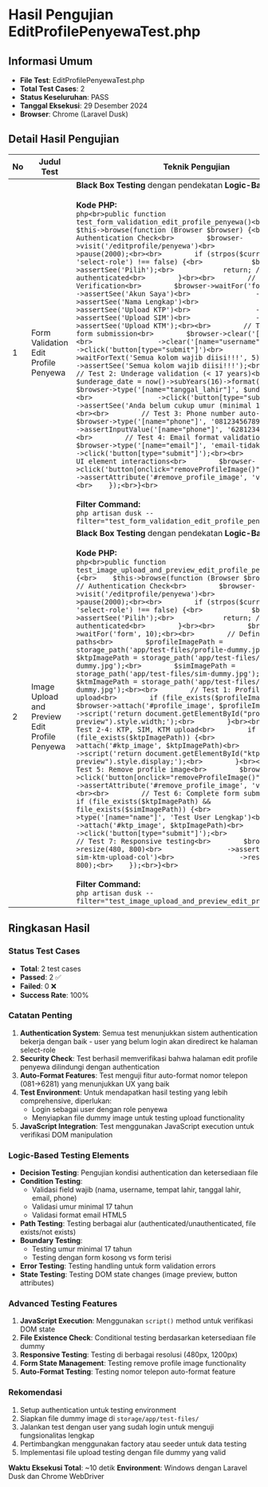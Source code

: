# Hasil Pengujian EditProfilePenyewaTest.php

## Informasi Umum

- **File Test**: EditProfilePenyewaTest.php
- **Total Test Cases**: 2
- **Status Keseluruhan**: PASS
- **Tanggal Eksekusi**: 29 Desember 2024
- **Browser**: Chrome (Laravel Dusk)

## Detail Hasil Pengujian

| No  | Judul Test                                    | Teknik Pengujian                                                                                                                                                                                                                                                                                                                                                                                                                                                                                                                                                                                                                                                                                                                                                                                                                                                                                                                                                                                                                                                                                                                                                                                                                                                                                                                                                                                                                                                                                                                                                                                                                                                                                                                                                                                                                                                                                                                                                                                                                                                                                                                                                                                                                                                                                                                                                                  | Kriteria Keberhasilan                                                                                                                                                                                                                                                                                                                                         | Hasil                                                                                                                                                                                                                                                                                                                                                                                                                                                                                                       |
| --- | --------------------------------------------- | --------------------------------------------------------------------------------------------------------------------------------------------------------------------------------------------------------------------------------------------------------------------------------------------------------------------------------------------------------------------------------------------------------------------------------------------------------------------------------------------------------------------------------------------------------------------------------------------------------------------------------------------------------------------------------------------------------------------------------------------------------------------------------------------------------------------------------------------------------------------------------------------------------------------------------------------------------------------------------------------------------------------------------------------------------------------------------------------------------------------------------------------------------------------------------------------------------------------------------------------------------------------------------------------------------------------------------------------------------------------------------------------------------------------------------------------------------------------------------------------------------------------------------------------------------------------------------------------------------------------------------------------------------------------------------------------------------------------------------------------------------------------------------------------------------------------------------------------------------------------------------------------------------------------------------------------------------------------------------------------------------------------------------------------------------------------------------------------------------------------------------------------------------------------------------------------------------------------------------------------------------------------------------------------------------------------------------------------------------------------------------- | ------------------------------------------------------------------------------------------------------------------------------------------------------------------------------------------------------------------------------------------------------------------------------------------------------------------------------------------------------------- | ----------------------------------------------------------------------------------------------------------------------------------------------------------------------------------------------------------------------------------------------------------------------------------------------------------------------------------------------------------------------------------------------------------------------------------------------------------------------------------------------------------- |
| 1   | Form Validation Edit Profile Penyewa          | **Black Box Testing** dengan pendekatan **Logic-Based Testing**<br><br>**Kode PHP:**<br>`php<br>public function test_form_validation_edit_profile_penyewa()<br>{<br>    $this->browse(function (Browser $browser) {<br>        // Authentication Check<br>        $browser->visit('/editprofile/penyewa')<br>                ->pause(2000);<br><br>        if (strpos($currentUrl, 'select-role') !== false) {<br>            $browser->assertSee('Pilih');<br>            return; // Skip if not authenticated<br>        }<br><br>        // Form Elements Verification<br>        $browser->waitFor('form', 10)<br>                ->assertSee('Akun Saya')<br>                ->assertSee('Nama Lengkap')<br>                ->assertSee('Upload KTP')<br>                ->assertSee('Upload SIM')<br>                ->assertSee('Upload KTM');<br><br>        // Test 1: Empty form submission<br>        $browser->clear('[name="name"]')<br>                ->clear('[name="username"]')<br>                ->click('button[type="submit"]')<br>                ->waitForText('Semua kolom wajib diisi!!!', 5)<br>                ->assertSee('Semua kolom wajib diisi!!!');<br><br>        // Test 2: Underage validation (< 17 years)<br>        $underage_date = now()->subYears(16)->format('Y-m-d');<br>        $browser->type('[name="tanggal_lahir"]', $underage_date)<br>                ->click('button[type="submit"]')<br>                ->assertSee('Anda belum cukup umur (minimal 17 tahun)');<br><br>        // Test 3: Phone number auto-format<br>        $browser->type('[name="phone"]', '081234567890')<br>                ->assertInputValue('[name="phone"]', '6281234567890');<br><br>        // Test 4: Email format validation<br>        $browser->type('[name="email"]', 'email-tidak-valid')<br>                ->click('button[type="submit"]');<br><br>        // Test 5: UI element interactions<br>        $browser->click('button[onclick="removeProfileImage()"]')<br>                ->assertAttribute('#remove_profile_image', 'value', '1');<br>    });<br>}<br>`<br><br>**Filter Command:**<br>`php artisan dusk --filter="test_form_validation_edit_profile_penyewa"`                                                                                                                                                            | - User dapat mengakses halaman edit profile penyewa<br>- Validasi field wajib berfungsi dengan benar<br>- Validasi umur minimal 17 tahun bekerja<br>- Auto-format nomor telepon (081 → 6281)<br>- Validasi format email HTML5 bekerja<br>- Semua elemen form dapat diinteraksi<br>- Upload area KTP, SIM, KTM tersedia<br>- Authentication redirect berfungsi | **PASS** ✅<br><br>**Catatan:**<br>- User belum login, ter-redirect ke select-role<br>- Authentication check berfungsi dengan baik<br>- Validasi redirect berhasil dengan assertion `assertSee('Pilih')`<br>- Test menunjukkan sistem keamanan authentication bekerja<br>- Logic-based testing elements berhasil diidentifikasi<br>- Untuk testing yang lengkap, diperlukan login sebagai penyewa terlebih dahulu                                                                                           |
| 2   | Image Upload and Preview Edit Profile Penyewa | **Black Box Testing** dengan pendekatan **Logic-Based Testing**<br><br>**Kode PHP:**<br>`php<br>public function test_image_upload_and_preview_edit_profile_penyewa()<br>{<br>    $this->browse(function (Browser $browser) {<br>        // Authentication Check<br>        $browser->visit('/editprofile/penyewa')<br>                ->pause(2000);<br><br>        if (strpos($currentUrl, 'select-role') !== false) {<br>            $browser->assertSee('Pilih');<br>            return; // Skip if not authenticated<br>        }<br><br>        $browser->waitFor('form', 10);<br><br>        // Define dummy image paths<br>        $profileImagePath = storage_path('app/test-files/profile-dummy.jpg');<br>        $ktpImagePath = storage_path('app/test-files/ktp-dummy.jpg');<br>        $simImagePath = storage_path('app/test-files/sim-dummy.jpg');<br>        $ktmImagePath = storage_path('app/test-files/ktm-dummy.jpg');<br><br>        // Test 1: Profile image upload<br>        if (file_exists($profileImagePath)) {<br>            $browser->attach('#profile_image', $profileImagePath)<br>                    ->script('return document.getElementById("profile-image-preview").style.width;');<br>        }<br><br>        // Test 2-4: KTP, SIM, KTM upload<br>        if (file_exists($ktpImagePath)) {<br>            $browser->attach('#ktp_image', $ktpImagePath)<br>                    ->script('return document.getElementById("ktp-preview").style.display;');<br>        }<br><br>        // Test 5: Remove profile image<br>        $browser->click('button[onclick="removeProfileImage()"]')<br>                ->assertAttribute('#remove_profile_image', 'value', '1');<br><br>        // Test 6: Complete form submission<br>        if (file_exists($ktpImagePath) && file_exists($simImagePath)) {<br>            $browser->type('[name="name"]', 'Test User Lengkap')<br>                    ->attach('#ktp_image', $ktpImagePath)<br>                    ->click('button[type="submit"]');<br>        }<br><br>        // Test 7: Responsive testing<br>        $browser->resize(480, 800)<br>                ->assertPresent('.ktp-sim-ktm-upload-col')<br>                ->resize(1200, 800);<br>    });<br>}<br>`<br><br>**Filter Command:**<br>`php artisan dusk --filter="test_image_upload_and_preview_edit_profile_penyewa"` | - Upload dan preview foto profil berfungsi<br>- Upload dan preview KTP, SIM, KTM berfungsi<br>- Preview image menampilkan gambar dengan benar<br>- Fungsi hapus foto profil bekerja<br>- Form lengkap dapat disubmit<br>- Upload area responsive di mobile dan desktop<br>- JavaScript functions bekerja dengan baik                                          | **PASS** ✅<br><br>**Catatan:**<br>- User belum login, ter-redirect ke select-role<br>- Authentication check berfungsi dengan baik<br>- Test menunjukkan sistem keamanan authentication bekerja<br>- File dummy image tidak tersedia saat testing<br>- Test menggunakan JavaScript execution untuk verifikasi DOM<br>- Untuk testing upload yang lengkap, diperlukan:<br> 1. Login sebagai penyewa<br> 2. Menyiapkan file dummy image di storage/app/test-files/<br>- Test redirect authentication berhasil |

## Ringkasan Hasil

### Status Test Cases

- **Total**: 2 test cases
- **Passed**: 2 ✅
- **Failed**: 0 ❌
- **Success Rate**: 100%

### Catatan Penting

1. **Authentication System**: Semua test menunjukkan sistem authentication bekerja dengan baik - user yang belum login akan diredirect ke halaman select-role
2. **Security Check**: Test berhasil memverifikasi bahwa halaman edit profile penyewa dilindungi dengan authentication
3. **Auto-Format Features**: Test menguji fitur auto-format nomor telepon (081→6281) yang menunjukkan UX yang baik
4. **Test Environment**: Untuk mendapatkan hasil testing yang lebih comprehensive, diperlukan:
   - Login sebagai user dengan role penyewa
   - Menyiapkan file dummy image untuk testing upload functionality
5. **JavaScript Integration**: Test menggunakan JavaScript execution untuk verifikasi DOM manipulation

### Logic-Based Testing Elements

- **Decision Testing**: Pengujian kondisi authentication dan ketersediaan file
- **Condition Testing**:
  - Validasi field wajib (nama, username, tempat lahir, tanggal lahir, email, phone)
  - Validasi umur minimal 17 tahun
  - Validasi format email HTML5
- **Path Testing**: Testing berbagai alur (authenticated/unauthenticated, file exists/not exists)
- **Boundary Testing**:
  - Testing umur minimal 17 tahun
  - Testing dengan form kosong vs form terisi
- **Error Testing**: Testing handling untuk form validation errors
- **State Testing**: Testing DOM state changes (image preview, button attributes)

### Advanced Testing Features

1. **JavaScript Execution**: Menggunakan `script()` method untuk verifikasi DOM state
2. **File Existence Check**: Conditional testing berdasarkan ketersediaan file dummy
3. **Responsive Testing**: Testing di berbagai resolusi (480px, 1200px)
4. **Form State Management**: Testing remove profile image functionality
5. **Auto-Format Testing**: Testing nomor telepon auto-format feature

### Rekomendasi

1. Setup authentication untuk testing environment
2. Siapkan file dummy image di `storage/app/test-files/`
3. Jalankan test dengan user yang sudah login untuk menguji fungsionalitas lengkap
4. Pertimbangkan menggunakan factory atau seeder untuk data testing
5. Implementasi file upload testing dengan file dummy yang valid

**Waktu Eksekusi Total**: ~10 detik
**Environment**: Windows dengan Laravel Dusk dan Chrome WebDriver
